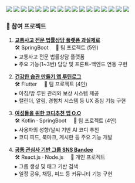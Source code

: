 <p align="left"> <!-- Frontend --> <img src="https://img.shields.io/badge/HTML5-E34F26?style=for-the-badge&logo=html5&logoColor=white" /> <img src="https://img.shields.io/badge/CSS3-1572B6?style=for-the-badge&logo=css3&logoColor=white" /> <img src="https://img.shields.io/badge/JavaScript-F7DF1E?style=for-the-badge&logo=javascript&logoColor=black" /> <img src="https://img.shields.io/badge/React-61DAFB?style=for-the-badge&logo=react&logoColor=black" /> <img src="https://img.shields.io/badge/Vue.js-4FC08D?style=for-the-badge&logo=vue.js&logoColor=white" /> <img src="https://img.shields.io/badge/Flutter-02569B?style=for-the-badge&logo=flutter&logoColor=white" /> <!-- Backend --> <img src="https://img.shields.io/badge/Java-007396?style=for-the-badge&logo=java&logoColor=white" /> <img src="https://img.shields.io/badge/Kotlin-7F52FF?style=for-the-badge&logo=kotlin&logoColor=white" /> <img src="https://img.shields.io/badge/Node.js-339933?style=for-the-badge&logo=nodedotjs&logoColor=white" /> <img src="https://img.shields.io/badge/Python-3776AB?style=for-the-badge&logo=python&logoColor=white" /> <!-- Database --> <img src="https://img.shields.io/badge/Oracle-F80000?style=for-the-badge&logo=oracle&logoColor=white" /> <img src="https://img.shields.io/badge/MySQL-4479A1?style=for-the-badge&logo=mysql&logoColor=white" /> <img src="https://img.shields.io/badge/Firestore-FFCA28?style=for-the-badge&logo=firebase&logoColor=black" /> <!-- OS / Infra --> <img src="https://img.shields.io/badge/Linux-FCC624?style=for-the-badge&logo=linux&logoColor=black" /> <img src="https://img.shields.io/badge/AWS-232F3E?style=for-the-badge&logo=amazonaws&logoColor=white" /> <!-- Etc --> <img src="https://img.shields.io/badge/C-A8B9CC?style=for-the-badge&logo=c&logoColor=black" /> <img src="https://img.shields.io/badge/C++-00599C?style=for-the-badge&logo=c%2b%2b&logoColor=white" /> </p>

### 🚀 참여 프로젝트

1. [**교통사고 전문 법률상담 플랫폼 과실제로**](https://github.com/SaeByeol5285/project-gwasilzero)  
   🛠 SpringBoot &nbsp;&nbsp;&nbsp;&nbsp;👥 팀 프로젝트 (5인)  
   ▸ 교통사고 전문 법률상담 플랫폼  
   ▸ 주요 기능(1~3번) 담당 및 프론트-백엔드 연동 구현  

2. [**건강한 습관 만들기 앱 루틴로그**](https://github.com/Yeonju02/flutter_project)  
   🛠 Flutter &nbsp;&nbsp;&nbsp;&nbsp;👥 팀 프로젝트 (4인)  
   ▸ 아침/밤 루틴 관리와 보상 시스템 제공  
   ▸ 캘린더, 알림, 경험치 시스템 등 UX 중심 기능 구현  

3. [**여성들을 위한 코디추천 앱 O.O**](https://github.com/M00NPANG/SenierProject_O.O)  
   🛠 Kotlin · SpringBoot &nbsp;&nbsp;&nbsp;&nbsp;👥 팀 프로젝트 (4인)  
   ▸ 사용자의 성향/날씨 기반 AI 코디 추천  
   ▸ 코디 피드, 북마크, 게시판 등 주요 기능 개발  

4. [**공통 관심사 기반 그룹 SNS Bandee**](https://github.com/ChunSamKim/indi_band)  
   🛠 React.js · Node.js &nbsp;&nbsp;&nbsp;&nbsp;👤 개인 프로젝트  
   ▸ 그룹 생성 및 태그 기반 검색  
   ▸ 일정 공유, 채팅, 피드 등 커뮤니티 기능 구현
